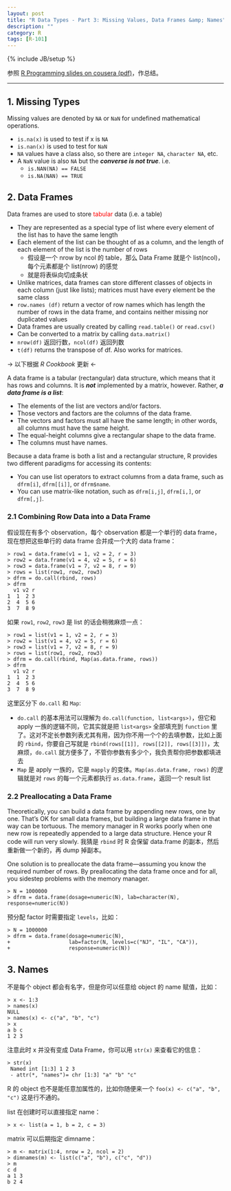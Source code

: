 ```yaml
---
layout: post
title: "R Data Types - Part 3: Missing Values, Data Frames &amp; Names"
description: ""
category: R
tags: [R-101]
---
```

{% include JB/setup %}

参照 [R Programming slides on cousera (pdf)](https://d396qusza40orc.cloudfront.net/rprog/lecture_slides/DataTypes.pdf)，作总结。

---

## 1. Missing Types

Missing values are denoted by `NA` or `NaN` for undefined mathematical operations.

* `is.na(x)` is used to test if x is `NA`
* `is.nan(x)` is used to test for `NaN`
* `NA` values have a class also, so there are `integer NA`, `character NA`, etc.
* A `NaN` value is also `NA` but the _**converse is not true**_. i.e.
	* `is.NAN(NA) == FALSE`
	* `is.NA(NAN) == TRUE`

## 2. Data Frames

Data frames are used to store <font color="red">tabular</font> data (i.e. a table)  

* They are represented as a special type of list where every element of the list has to have the same length
* Each element of the list can be thought of as a column, and the length of each element of the list is the number of rows
	* 假设是一个 nrow by ncol 的 table，那么 Data Frame 就是个 list(ncol)，每个元素都是个 list(nrow) 的感觉
	* 就是将表纵向切成条状
* Unlike matrices, data frames can store different classes of objects in each column (just like lists); matrices must have every element be the same class
* `row.names (df)` return a vector of row names which has length the number of rows in the data frame, and contains neither missing nor duplicated values
* Data frames are usually created by calling `read.table()` or `read.csv()`
* Can be converted to a matrix by calling `data.matrix()`
* `nrow(df)` 返回行数，`ncol(df)` 返回列数
* `t(df)` returns the transpose of df. Also works for matrices.

-> 以下根据 _R Cookbook_ 更新 <-

A data frame is a tabular (rectangular) data structure, which means that it has rows and columns. It is _**not**_ implemented by a matrix, however. Rather, _**a data frame is a list**_:

* The elements of the list are vectors and/or factors.
* Those vectors and factors are the columns of the data frame.
* The vectors and factors must all have the same length; in other words, all columns must have the same height.
* The equal-height columns give a rectangular shape to the data frame.
* The columns must have names.

Because a data frame is both a list and a rectangular structure, R provides two different paradigms for accessing its contents:

* You can use list operators to extract columns from a data frame, such as `dfrm[i]`, `dfrm[[i]]`, or `dfrm$name`.
* You can use matrix-like notation, such as `dfrm[i,j]`, `dfrm[i,]`, or `dfrm[,j]`.

### 2.1 Combining Row Data into a Data Frame

假设现在有多个 observation，每个 observation 都是一个单行的 data frame，现在想把这些单行的 data frame 合并成一个大的 data frame：

	> row1 = data.frame(v1 = 1, v2 = 2, r = 3)
	> row2 = data.frame(v1 = 4, v2 = 5, r = 6)
	> row3 = data.frame(v1 = 7, v2 = 8, r = 9)
	> rows = list(row1, row2, row3)
	> dfrm = do.call(rbind, rows)
	> dfrm
	  v1 v2 r
	1  1  2 3
	2  4  5 6
	3  7  8 9

如果 `row1`, `row2`, `row3` 是 list 的话会稍微麻烦一点：

	> row1 = list(v1 = 1, v2 = 2, r = 3)
	> row2 = list(v1 = 4, v2 = 5, r = 6)
	> row3 = list(v1 = 7, v2 = 8, r = 9)
	> rows = list(row1, row2, row3)
	> dfrm = do.call(rbind, Map(as.data.frame, rows))
	> dfrm
	  v1 v2 r
	1  1  2 3
	2  4  5 6
	3  7  8 9

这里区分下 `do.call` 和 `Map`:

* `do.call` 的基本用法可以理解为 `do.call(function, list<args>)`，但它和 apply 一族的逻辑不同，它其实就是把 `list<args>` 全部填充到 `function` 里了。这对不定长参数列表尤其有用，因为你不用一个个的去填参数，比如上面的 `rbind`，你要自己写就是 `rbind(rows[[1]], rows[[2]], rows[[3]])`，太麻烦，`do.call` 就方便多了，不管你参数有多少个，我负责帮你把参数都填进去
* `Map` 是 apply 一族的，它是 `mapply` 的变体。`Map(as.data.frame, rows)` 的逻辑就是对 `rows` 的每一个元素都执行 `as.data.frame`，返回一个 result list

### 2.2 Preallocating a Data Frame

Theoretically, you can build a data frame by appending new rows, one by one. That’s OK for small data frames, but building a large data frame in that way can be tortuous. The memory manager in R works poorly when one new row is repeatedly appended to a large data structure. Hence your R code will run very slowly. 我猜是 `rbind` 时 R 会保留 data.frame 的副本，然后重新做一个新的，再 dump 掉副本。

One solution is to preallocate the data frame—assuming you know the required number of rows. By preallocating the data frame once and for all, you sidestep problems with the memory manager.

	> N = 1000000
	> dfrm = data.frame(dosage=numeric(N), lab=character(N), response=numeric(N))
	
预分配 factor 时需要指定 `levels`，比如：

	> N = 1000000
	> dfrm = data.frame(dosage=numeric(N),
	+ 					lab=factor(N, levels=c("NJ", "IL", "CA")),
	+ 					response=numeric(N))

## 3. Names

不是每个 object 都会有名字，但是你可以任意给 object 的 name 赋值，比如：

	> x <- 1:3
	> names(x)
	NULL
	> names(x) <- c("a", "b", "c")
	> x
	a b c
	1 2 3
	
注意此时 x 并没有变成 Data Frame，你可以用 `str(x)` 来查看它的信息：

	> str(x)
	 Named int [1:3] 1 2 3
	 - attr(*, "names")= chr [1:3] "a" "b" "c"
	 
R 的 object 也不是能任意加属性的，比如你随便来一个 `foo(x) <- c("a", "b", "c")` 这是行不通的。  

list 在创建时可以直接指定 name：

	> x <- list(a = 1, b = 2, c = 3)
	
matrix 可以后期指定 dimname：

	> m <- matrix(1:4, nrow = 2, ncol = 2)
	> dimnames(m) <- list(c("a", "b"), c("c", "d"))
	> m
	c d
	a 1 3
	b 2 4